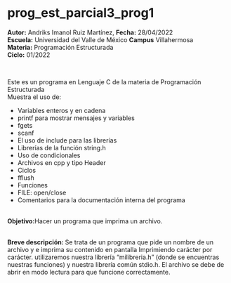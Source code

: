 # prog_est_parcial3_prog1
<p><b>Autor:</b> Andriks Imanol Ruiz Martínez, <b>Fecha:</b> 28/04/2022 <br>
  <b>Escuela:</b> Universidad del Valle de México <b>Campus</b> Villahermosa <br>
  <b>Materia:</b> Programación Estructurada <br>
  <b>Ciclo:</b> 01/2022</p>
<br>
<p>Este es un programa en Lenguaje C de la materia de Programación Estructurada<br>
Muestra el uso de:
  <ul>
    <li>Variables enteros y en cadena</li>
    <li>printf para mostrar mensajes y variables</li>
    <li>fgets</li>
    <li>scanf</li>
    <li>El uso de include para las librerías</li>
    <li>Librerías de la función string.h</li>
    <li>Uso de condicionales</li>
    <li>Archivos en cpp y tipo Header</li>
    <li>Ciclos</li>
    <li>fflush</li>
    <li>Funciones</li>
    <li> FILE: open/close</li>
    <li>Comentarios para la documentación interna del programa</li>
    </ul>
    </p>
<br>
<b>Objetivo:</b>Hacer un programa que imprima un archivo.
<br>
<br>
<p><b>Breve descripción: </b>
Se trata de un programa que pide un nombre de un archivo y e imprima su contenido en pantalla Imprimiendo carácter por carácter. utilizaremos nuestra librería “milibreria.h” (donde se encuentras nuestras funciones) y nuestra librería común stdio.h. El archivo se debe de abrir en modo lectura para que funcione correctamente.
	<br>
<br>
</p>


